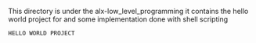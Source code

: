 This directory is under the alx-low_level_programming
it contains the hello world project for and some implementation done with shell scripting
~~~
HELLO WORLD PROJECT
~~~
